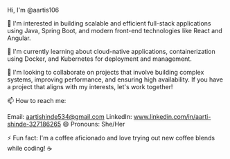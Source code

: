 Hi, I'm @aartis106

👀 I'm interested in building scalable and efficient full-stack applications using Java, Spring Boot, and modern front-end technologies like React and Angular.

🌱 I'm currently learning about cloud-native applications, containerization using Docker, and Kubernetes for deployment and management.

💞️ I'm looking to collaborate on projects that involve building complex systems, improving performance, and ensuring high availability. If you have a project that aligns with my interests, let's work together!

📫 How to reach me:

Email: aartishinde534@gmail.com
LinkedIn: www.linkedin.com/in/aarti-shinde-327186265
😄 Pronouns: She/Her

⚡ Fun fact: I'm a coffee aficionado and love trying out new coffee blends while coding! ☕️

<!--- aartis106/aartis106 is a ✨ special ✨ repository because its `README.md` (this file) appears on your GitHub profile. You can click the Preview link to take a look at your changes. --->
